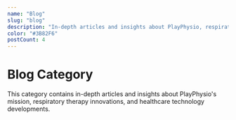```yaml
---
name: "Blog"
slug: "blog"
description: "In-depth articles and insights about PlayPhysio, respiratory therapy, and healthcare innovation"
color: "#3B82F6"
postCount: 4
---
```


# Blog Category

This category contains in-depth articles and insights about PlayPhysio's mission, respiratory therapy innovations, and healthcare technology developments.
